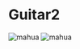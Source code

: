 # Guitar2
![mahua](http://ww3.sinaimg.cn/mw690/e72ab14bgw1f4h24k9u47j20pj0ah0tb.jpg)
![mahua](http://ww3.sinaimg.cn/mw690/e72ab14bgw1f4h24k35b9j20qw0apab6.jpg)
